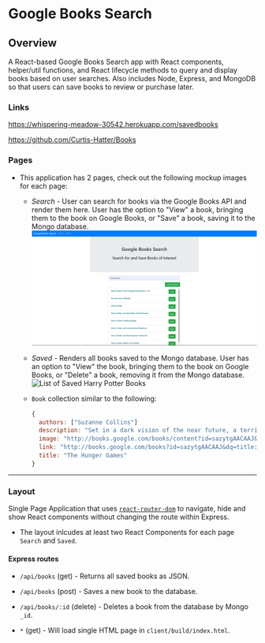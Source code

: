 # Google Books Search

## Overview

A React-based Google Books Search app with React components, helper/util functions, and React lifecycle methods to query and display books based on user searches. Also includes Node, Express, and MongoDB so that users can save books to review or purchase later.

### Links

https://whispering-meadow-30542.herokuapp.com/savedbooks

https://github.com/Curtis-Hatter/Books

### Pages

* This application has 2 pages, check out the following mockup images for each page:

  * *Search* - User can search for books via the Google Books API and render them here. User has the option to "View" a book, bringing them to the book on Google Books, or "Save" a book, saving it to the Mongo database.
  ![List of Harry Potter Books](Search.png)

  * *Saved* - Renders all books saved to the Mongo database. User has an option to "View" the book, bringing them to the book on Google Books, or "Delete" a book, removing it from the Mongo database.
  ![List of Saved Harry Potter Books](Saved.gif)

  * `Book` collection similar to the following:

    ```js
    {
      authors: ["Suzanne Collins"]
      description: "Set in a dark vision of the near future, a terrifying reality TV show is taking place. Twelve boys and twelve girls are forced to appear in a live event called The Hunger Games. There is only one rule: kill or be killed. When sixteen-year-old Katniss Everdeen steps forward to take her younger sister's place in the games, she sees it as a death sentence. But Katniss has been close to death before. For her, survival is second nature."
      image: "http://books.google.com/books/content?id=sazytgAACAAJ&printsec=frontcover&img=1&zoom=1&source=gbs_api"
      link: "http://books.google.com/books?id=sazytgAACAAJ&dq=title:The+Hunger+Games&hl=&source=gbs_api"
      title: "The Hunger Games"
    }
    ```

- - -

### Layout 
Single Page Application that uses [`react-router-dom`](https://github.com/reactjs/react-router) to navigate, hide and show React components without changing the route within Express.

* The layout inlcudes at least two React Components for each page `Search` and `Saved`.

#### Express routes

* `/api/books` (get) - Returns all saved books as JSON.

* `/api/books` (post) - Saves a new book to the database.

* `/api/books/:id` (delete) - Deletes a book from the database by Mongo `_id`.

* `*` (get) - Will load single HTML page in `client/build/index.html`.

